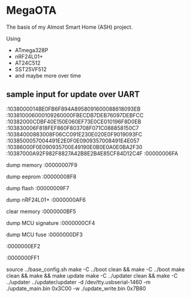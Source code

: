 # MegaOTA
The basis of my Almost Smart Home (ASH) project.

Using
* ATmega328P
* nRF24L01+
* AT24C512
* SST25VF512
* and maybe more over time



## sample input for update over UART

:1038000014BE0FB6F894A8958091600088618093EB
:103810006000109260000FBECDB7DEB76097DEBFCC
:10382000CDBF40E150E060EF73E0CE010196F8D0EB
:103830006F818FEF860F803708F071C088858150C7
:10384000883008F06CC091E230E020E0F9019093FC
:1038500057004491E2E0F0E0909357008491E4E057
:10386000F0E090935700E49190E0B0E0A0E0BA2F30
:10387000A92F982F8827A42B8E2B4E85CF84D12C4F
:00000006FA

dump memory
:00000007F9

dump eeprom
:00000008F8

dump flash
:00000009F7

dump nRF24L01+
:0000000AF6

clear memory
:0000000BF5

dump MCU signature
:0000000CF4

dump MCU fuse
:0000000DF3

:0000000EF2

:0000000FF1



source ../base_config.sh
make -C ../boot clean && make -C ../boot
make clean && make && make update
make -C ../updater clean && make -C ../updater
../updater/updater -d /dev/tty.usbserial-1460 -m ./update_main.bin 0x3C00 -w ./update_write.bin 0x7B80
